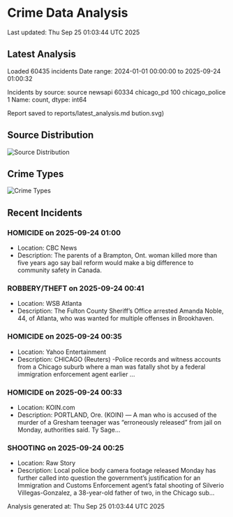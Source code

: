 # Crime Data Analysis
Last updated: Thu Sep 25 01:03:44 UTC 2025

## Latest Analysis

Loaded 60435 incidents
Date range: 2024-01-01 00:00:00 to 2025-09-24 01:00:32

Incidents by source:
source
newsapi           60334
chicago_pd          100
chicago_police        1
Name: count, dtype: int64

Report saved to reports/latest_analysis.md
bution.svg)

## Source Distribution
![Source Distribution](images/source_distribution.svg)

## Crime Types
![Crime Types](images/crime_types.svg)

## Recent Incidents

### HOMICIDE on 2025-09-24 01:00
- Location: CBC News
- Description: The parents of a Brampton, Ont. woman killed more than five years ago say bail reform would make a big difference to community safety in Canada.


### ROBBERY/THEFT on 2025-09-24 00:41
- Location: WSB Atlanta
- Description: The Fulton County Sheriff’s Office arrested Amanda Noble, 44, of Atlanta, who was wanted for multiple offenses in Brookhaven.


### HOMICIDE on 2025-09-24 00:35
- Location: Yahoo Entertainment
- Description: CHICAGO (Reuters) -Police records and witness accounts from a Chicago suburb where a man was fatally shot by a federal immigration enforcement agent earlier ...


### HOMICIDE on 2025-09-24 00:33
- Location: KOIN.com
- Description: PORTLAND, Ore. (KOIN) — A man who is accused of the murder of a Gresham teenager was “erroneously released” from jail on Monday, authorities said. Ty Sage...


### SHOOTING on 2025-09-24 00:25
- Location: Raw Story
- Description: Local police body camera footage released Monday has further called into question the government’s justification for an Immigration and Customs Enforcement agent’s fatal shooting
 of Silverio Villegas-Gonzalez, a 38-year-old father of two, in the Chicago sub…

Analysis generated at: Thu Sep 25 01:03:44 UTC 2025
